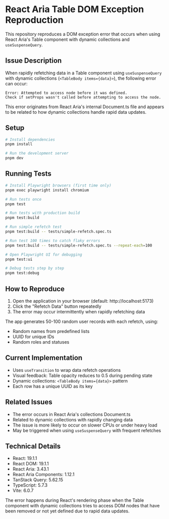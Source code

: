 # React Aria Table DOM Exception Reproduction

This repository reproduces a DOM exception error that occurs when using React Aria's Table component with dynamic collections and `useSuspenseQuery`.

## Issue Description

When rapidly refetching data in a Table component using `useSuspenseQuery` with dynamic collections (`<TableBody items={data}>`), the following error can occur:

```
Error: Attempted to access node before it was defined.
Check if setProps wasn't called before attempting to access the node.
```

This error originates from React Aria's internal Document.ts file and appears to be related to how dynamic collections handle rapid data updates.

## Setup

```bash
# Install dependencies
pnpm install

# Run the development server
pnpm dev
```

## Running Tests

```bash
# Install Playwright browsers (first time only)
pnpm exec playwright install chromium

# Run tests once
pnpm test

# Run tests with production build
pnpm test:build

# Run simple refetch test
pnpm test:build -- tests/simple-refetch.spec.ts

# Run test 100 times to catch flaky errors
pnpm test:build -- tests/simple-refetch.spec.ts --repeat-each=100

# Open Playwright UI for debugging
pnpm test:ui

# Debug tests step by step
pnpm test:debug
```

## How to Reproduce

1. Open the application in your browser (default: http://localhost:5173)
2. Click the "Refetch Data" button repeatedly
3. The error may occur intermittently when rapidly refetching data

The app generates 50-100 random user records with each refetch, using:
- Random names from predefined lists
- UUID for unique IDs
- Random roles and statuses

## Current Implementation

- Uses `useTransition` to wrap data refetch operations
- Visual feedback: Table opacity reduces to 0.5 during pending state
- Dynamic collections: `<TableBody items={data}>` pattern
- Each row has a unique UUID as its key

## Related Issues

- The error occurs in React Aria's collections Document.ts
- Related to dynamic collections with rapidly changing data
- The issue is more likely to occur on slower CPUs or under heavy load
- May be triggered when using `useSuspenseQuery` with frequent refetches

## Technical Details

- React: 19.1.1
- React DOM: 19.1.1
- React Aria: 3.43.1
- React Aria Components: 1.12.1
- TanStack Query: 5.62.15
- TypeScript: 5.7.3
- Vite: 6.0.7

The error happens during React's rendering phase when the Table component with dynamic collections tries to access DOM nodes that have been removed or not yet defined due to rapid data updates.
